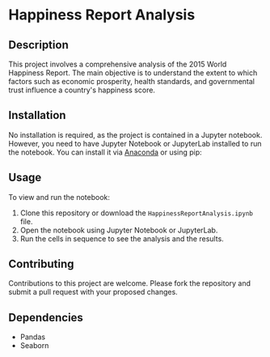 # Happiness Report Analysis

## Description
This project involves a comprehensive analysis of the 2015 World Happiness Report. The main objective is to understand the extent to which factors such as economic prosperity, health standards, and governmental trust influence a country's happiness score.

## Installation
No installation is required, as the project is contained in a Jupyter notebook. However, you need to have Jupyter Notebook or JupyterLab installed to run the notebook. You can install it via [Anaconda](https://www.anaconda.com/products/individual) or using pip:


## Usage
To view and run the notebook:
1. Clone this repository or download the `HappinessReportAnalysis.ipynb` file.
2. Open the notebook using Jupyter Notebook or JupyterLab.
3. Run the cells in sequence to see the analysis and the results.

## Contributing
Contributions to this project are welcome. Please fork the repository and submit a pull request with your proposed changes.

## Dependencies

- Pandas
- Seaborn




